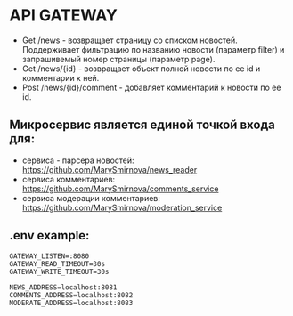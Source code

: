 # API GATEWAY 

- Get /news - возвращает страницу со списком новостей. Поддерживает фильтрацию по названию новости (параметр filter) и запрашивемый номер страницы (параметр page).
- Get /news/{id} - возвращает объект полной новости по ее id и комментарии к ней.
- Post /news/{id}/comment - добавляет комментарий к новости по ее id.

## Микросервис является единой точкой входа для:
- сервиса - парсера новостей: https://github.com/MarySmirnova/news_reader
- сервиса комментариев: https://github.com/MarySmirnova/comments_service
- сервиса модерации комментариев: https://github.com/MarySmirnova/moderation_service

## .env example:

    GATEWAY_LISTEN=:8080
	GATEWAY_READ_TIMEOUT=30s
	GATEWAY_WRITE_TIMEOUT=30s

    NEWS_ADDRESS=localhost:8081
	COMMENTS_ADDRESS=localhost:8082
	MODERATE_ADDRESS=localhost:8083
